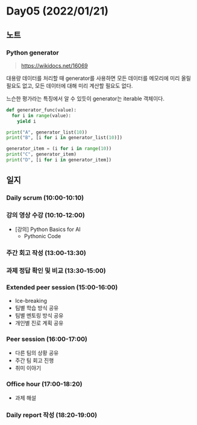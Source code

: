 # Day05 (2022/01/21)

## 노트

### Python generator

> https://wikidocs.net/16069

대용량 데이터를 처리할 때 generator를 사용하면 모든 데이터를 메모리에 미리 올릴 필요도 없고, 모든 데이터에 대해 미리 계산할 필요도 없다.

느슨한 평가라는 특징에서 알 수 있듯이 generator는 iterable 객체이다.

```python
def generator_func(value):
  for i in range(value):
    yield i

print("A", generator_list(10))
print("B", [i for i in generator_list(10)])

generator_item = (i for i in range(10))
print("C", generator_item)
print("D", [i for i in generator_item])
```

## 일지

### Daily scrum (10:00-10:10)

### 강의 영상 수강 (10:10-12:00)

  * [강의] Python Basics for AI
    * Pythonic Code

### 주간 회고 작성 (13:00-13:30)

### 과제 정답 확인 및 비교 (13:30-15:00)

### Extended peer session (15:00-16:00)

  * Ice-breaking
  * 팀별 학습 방식 공유
  * 팀별 멘토링 방식 공유
  * 개인별 진로 계획 공유

### Peer session (16:00-17:00)

  * 다른 팀의 상황 공유
  * 주간 팀 회고 진행
  * 취미 이야기

### Office hour (17:00-18:20)

  * 과제 해설

### Daily report 작성 (18:20-19:00)
